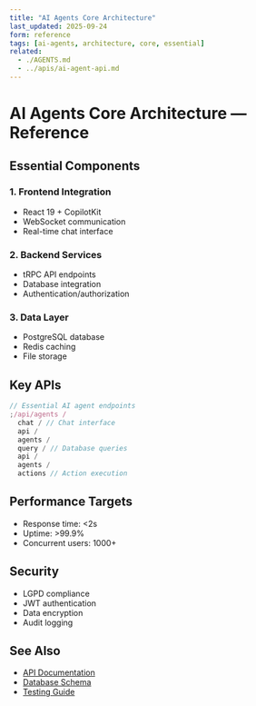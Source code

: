 ```yaml
---
title: "AI Agents Core Architecture"
last_updated: 2025-09-24
form: reference
tags: [ai-agents, architecture, core, essential]
related:
  - ./AGENTS.md
  - ../apis/ai-agent-api.md
---
```


# AI Agents Core Architecture — Reference

## Essential Components

### 1. Frontend Integration

- React 19 + CopilotKit
- WebSocket communication
- Real-time chat interface

### 2. Backend Services

- tRPC API endpoints
- Database integration
- Authentication/authorization

### 3. Data Layer

- PostgreSQL database
- Redis caching
- File storage

## Key APIs

```typescript
// Essential AI agent endpoints
;/api/agents /
  chat / // Chat interface
  api /
  agents /
  query / // Database queries
  api /
  agents /
  actions // Action execution
```

## Performance Targets

- Response time: <2s
- Uptime: >99.9%
- Concurrent users: 1000+

## Security

- LGPD compliance
- JWT authentication
- Data encryption
- Audit logging

## See Also

- [API Documentation](../apis/AGENTS.md)
- [Database Schema](../database-schema/AGENTS.md)
- [Testing Guide](../testing/AGENTS.md)
